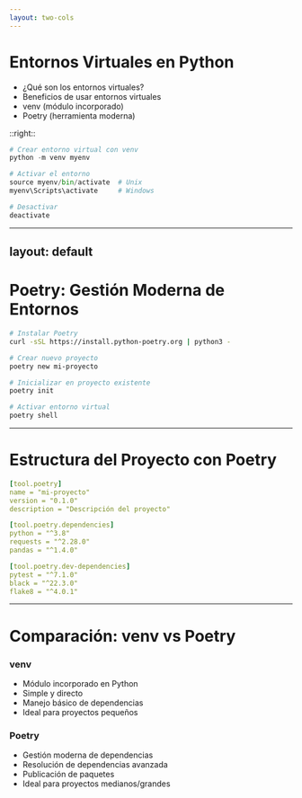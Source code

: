 ```yaml
---
layout: two-cols
---
```


# Entornos Virtuales en Python

- ¿Qué son los entornos virtuales?
- Beneficios de usar entornos virtuales
- venv (módulo incorporado)
- Poetry (herramienta moderna)

::right::

```python {all|1-2|4-5|7-8|all}
# Crear entorno virtual con venv
python -m venv myenv

# Activar el entorno
source myenv/bin/activate  # Unix
myenv\Scripts\activate     # Windows

# Desactivar
deactivate
```

---
layout: default
---

# Poetry: Gestión Moderna de Entornos

```bash {all|1-2|4-5|7-8|10-11|all}
# Instalar Poetry
curl -sSL https://install.python-poetry.org | python3 -

# Crear nuevo proyecto
poetry new mi-proyecto

# Inicializar en proyecto existente
poetry init

# Activar entorno virtual
poetry shell
```

---

# Estructura del Proyecto con Poetry

```yaml {all|1-4|6-9|11-14|all}
[tool.poetry]
name = "mi-proyecto"
version = "0.1.0"
description = "Descripción del proyecto"

[tool.poetry.dependencies]
python = "^3.8"
requests = "^2.28.0"
pandas = "^1.4.0"

[tool.poetry.dev-dependencies]
pytest = "^7.1.0"
black = "^22.3.0"
flake8 = "^4.0.1"
```

---

# Comparación: venv vs Poetry

<div class="grid grid-cols-2 gap-4">

<div>
<h3>venv</h3>

- Módulo incorporado en Python
- Simple y directo
- Manejo básico de dependencias
- Ideal para proyectos pequeños
</div>

<div>
<h3>Poetry</h3>

- Gestión moderna de dependencias
- Resolución de dependencias avanzada
- Publicación de paquetes
- Ideal para proyectos medianos/grandes
</div>

</div>